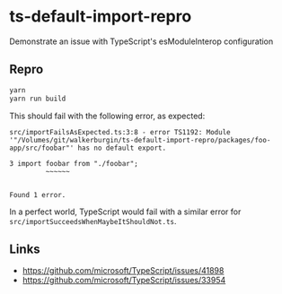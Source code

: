 # ts-default-import-repro

Demonstrate an issue with TypeScript's esModuleInterop configuration

## Repro
```bash
yarn
yarn run build
```

This should fail with the following error, as expected:

```
src/importFailsAsExpected.ts:3:8 - error TS1192: Module '"/Volumes/git/walkerburgin/ts-default-import-repro/packages/foo-app/src/foobar"' has no default export.

3 import foobar from "./foobar";
         ~~~~~~


Found 1 error.
```

In a perfect world, TypeScript would fail with a similar error for `src/importSucceedsWhenMaybeItShouldNot.ts`.

## Links
+ https://github.com/microsoft/TypeScript/issues/41898
+ https://github.com/microsoft/TypeScript/issues/33954

